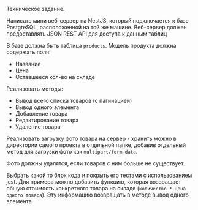 Техническое задание.

Написать мини веб-сервер на NestJS, который подключается к базе PostgreSQL, расположенной на той же машине. Веб-сервер должен предоставлять JSON REST API для доступа к данным таблиц

В базе должна быть таблица `products`. Модель продукта должна содержать поля:

- Название
- Цена
- Оставшееся кол-во на складе

Реализовать методы:

- Вывод всего списка товаров (с пагинацией)
- Вывод одного элемента
- Добавление товара
- Редактирование товара
- Удаление товара

Реализовать загрузку фото товара на сервер - хранить можно в директории самого проекта в отдельной папке, добавив отдельный метод для загрузки фото как `multipart/form-data`.

Фото должны удалятся, если товаров с ним больше не существует.

Выбрать какой то блок кода и покрыть его тестами с использованием jest. Для примера можно добавить функцию, которая возвращает общую стоимость конкретного товара на складе (`количество * цена одного товара`). Эту информацию возвращать в методе вывод одного элемента

